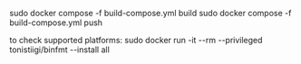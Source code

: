 sudo docker compose -f build-compose.yml build
sudo docker compose -f build-compose.yml push

to check supported platforms:
sudo docker run -it --rm --privileged tonistiigi/binfmt --install all